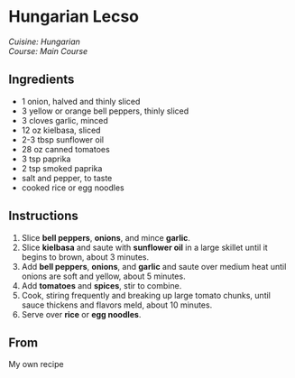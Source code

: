 # Hungarian Lecso

_Cuisine:  Hungarian_<br />
_Course:  Main Course_

## Ingredients

- 1 onion, halved and thinly sliced
- 3 yellow or orange bell peppers, thinly sliced
- 3 cloves garlic, minced
- 12 oz kielbasa, sliced
- 2-3 tbsp sunflower oil
- 28 oz canned tomatoes
- 3 tsp paprika
- 2 tsp smoked paprika
- salt and pepper, to taste
- cooked rice or egg noodles

## Instructions

1. Slice **bell peppers**, **onions**, and mince **garlic**.
1. Slice **kielbasa** and saute with **sunflower oil** in a large skillet until it begins to brown, about 3 minutes.
1. Add **bell peppers**, **onions**, and **garlic** and saute over medium heat until onions are soft and yellow, about 5 minutes.
1. Add **tomatoes** and **spices**, stir to combine.
1. Cook, stiring frequently and breaking up large tomato chunks, until sauce thickens and flavors meld, about 10 minutes.
1. Serve over **rice** or **egg noodles**.

## From

My own recipe